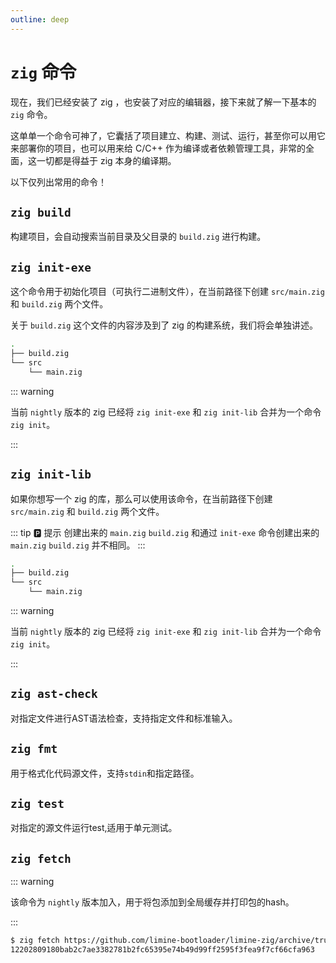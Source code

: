 ```yaml
---
outline: deep
---
```


# `zig` 命令

现在，我们已经安装了 zig ，也安装了对应的编辑器，接下来就了解一下基本的 `zig` 命令。

这单单一个命令可神了，它囊括了项目建立、构建、测试、运行，甚至你可以用它来部署你的项目，也可以用来给 C/C++ 作为编译或者依赖管理工具，非常的全面，这一切都是得益于 zig 本身的编译期。

以下仅列出常用的命令！

## `zig build`

构建项目，会自动搜索当前目录及父目录的 `build.zig` 进行构建。

## `zig init-exe`

这个命令用于初始化项目（可执行二进制文件），在当前路径下创建 `src/main.zig` 和 `build.zig` 两个文件。

关于 `build.zig` 这个文件的内容涉及到了 zig 的构建系统，我们将会单独讲述。

```sh
.
├── build.zig
└── src
    └── main.zig
```

::: warning

当前 `nightly` 版本的 zig 已经将 `zig init-exe` 和 `zig init-lib` 合并为一个命令 `zig init`。

:::

## `zig init-lib`

如果你想写一个 zig 的库，那么可以使用该命令，在当前路径下创建 `src/main.zig` 和 `build.zig` 两个文件。

::: tip 🅿️ 提示
创建出来的 `main.zig` `build.zig` 和通过 `init-exe` 命令创建出来的 `main.zig` `build.zig` 并不相同。
:::

```sh
.
├── build.zig
└── src
    └── main.zig
```

::: warning

当前 `nightly` 版本的 zig 已经将 `zig init-exe` 和 `zig init-lib` 合并为一个命令 `zig init`。

:::

## `zig ast-check`

对指定文件进行AST语法检查，支持指定文件和标准输入。

## `zig fmt`

用于格式化代码源文件，支持`stdin`和指定路径。

## `zig test`

对指定的源文件运行test,适用于单元测试。

## `zig fetch`

::: warning

该命令为 `nightly` 版本加入，用于将包添加到全局缓存并打印包的hash。

:::

```sh
$ zig fetch https://github.com/limine-bootloader/limine-zig/archive/trunk.tar.gz
12202809180bab2c7ae3382781b2fc65395e74b49d99ff2595f3fea9f7cf66cfa963
```
